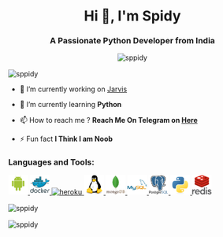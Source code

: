 <h1 align="center">Hi 👋, I'm Spidy</h1>
<h3 align="center">A Passionate Python Developer from India</h3>

<p align="center"> <img src="https://komarev.com/ghpvc/?username=sppidy&label=Profile%20views&color=0e75b6&style=flat" alt="sppidy" /> </p>

<p><img align="center" src="https://github-profile-trophy.vercel.app/?username=ryo-ma&theme=dracula" alt="sppidy" /></p>

- 🔭 I’m currently working on [Jarvis](https://github.com/jarvis-works/jarvisuserbot)

- 🌱 I’m currently learning **Python**

- 📫 How to reach me ? **Reach Me On Telegram on [Here](https://telegram.dog/spidyuserbot)**

- ⚡ Fun fact **I Think I am Noob**


<h3 align="left">Languages and Tools:</h3>
<p align="left"> <a href="https://developer.android.com" target="_blank"> <img src="https://raw.githubusercontent.com/devicons/devicon/master/icons/android/android-original-wordmark.svg" alt="android" width="40" height="40"/> </a> <a href="https://www.docker.com/" target="_blank"> <img src="https://raw.githubusercontent.com/devicons/devicon/master/icons/docker/docker-original-wordmark.svg" alt="docker" width="40" height="40"/> </a> <a href="https://heroku.com" target="_blank"> <img src="https://www.vectorlogo.zone/logos/heroku/heroku-icon.svg" alt="heroku" width="40" height="40"/> </a> <a href="https://www.linux.org/" target="_blank"> <img src="https://raw.githubusercontent.com/devicons/devicon/master/icons/linux/linux-original.svg" alt="linux" width="40" height="40"/> </a> <a href="https://www.mongodb.com/" target="_blank"> <img src="https://raw.githubusercontent.com/devicons/devicon/master/icons/mongodb/mongodb-original-wordmark.svg" alt="mongodb" width="40" height="40"/> </a> <a href="https://www.mysql.com/" target="_blank"> <img src="https://raw.githubusercontent.com/devicons/devicon/master/icons/mysql/mysql-original-wordmark.svg" alt="mysql" width="40" height="40"/> </a> <a href="https://www.postgresql.org" target="_blank"> <img src="https://raw.githubusercontent.com/devicons/devicon/master/icons/postgresql/postgresql-original-wordmark.svg" alt="postgresql" width="40" height="40"/> </a> <a href="https://www.python.org" target="_blank"> <img src="https://raw.githubusercontent.com/devicons/devicon/master/icons/python/python-original.svg" alt="python" width="40" height="40"/> </a> <a href="https://redis.io" target="_blank"> <img src="https://raw.githubusercontent.com/devicons/devicon/master/icons/redis/redis-original-wordmark.svg" alt="redis" width="40" height="40"/> </a> </p>

<p><img align="center" src="https://github-readme-stats.vercel.app/api?username=sppidy&show_icons=true&theme=midnight-purple" alt="sppidy" /></p>

<p><img align="center" src="https://github-readme-stats.vercel.app/api/top-langs/?username=sppidy&layout=compact&theme=radical&show_icons=true" alt="sppidy" /></p>

<meta name="yandex-verification" content="7784deebaca3345a" />
